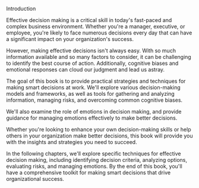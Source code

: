 Introduction

Effective decision making is a critical skill in today's fast-paced and complex business environment. Whether you're a manager, executive, or employee, you're likely to face numerous decisions every day that can have a significant impact on your organization's success.

However, making effective decisions isn't always easy. With so much information available and so many factors to consider, it can be challenging to identify the best course of action. Additionally, cognitive biases and emotional responses can cloud our judgment and lead us astray.

The goal of this book is to provide practical strategies and techniques for making smart decisions at work. We'll explore various decision-making models and frameworks, as well as tools for gathering and analyzing information, managing risks, and overcoming common cognitive biases.

We'll also examine the role of emotions in decision making, and provide guidance for managing emotions effectively to make better decisions.

Whether you're looking to enhance your own decision-making skills or help others in your organization make better decisions, this book will provide you with the insights and strategies you need to succeed.

In the following chapters, we'll explore specific techniques for effective decision making, including identifying decision criteria, analyzing options, evaluating risks, and managing emotions. By the end of this book, you'll have a comprehensive toolkit for making smart decisions that drive organizational success.
